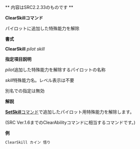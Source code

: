 ** 内容はSRC2.2.33のものです **

**ClearSkillコマンド**

パイロットに追加した特殊能力を解除

**書式**

**ClearSkill** *pilot skill*

**指定項目説明**

*pilot*追加した特殊能力を解除するパイロットの名称

*skill*特殊能力名。レベル表示は不要

別名での指定は無効

**解説**

[**SetSkill**コマンド](SetSkillコマンド.md)で追加したパイロット用特殊能力を解除します。

(SRC Ver.1.6までのClearAbilityコマンドに相当するコマンドです。)

**例**
```sh
ClearSkill カイン 悟り
```

